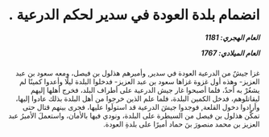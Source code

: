 <h1 dir="rtl">انضمام بلدة العودة في سدير لحكم الدرعية .</h1>

<h5 dir="rtl">العام الهجري:  1181

العام الميلادي: 1767

</h5>

<p dir="rtl">غزا جيشٌ من الدرعية العودة في سدير, وأميرهم هذلول بن فيصل، ومعه سعود بن عبد العزيز- وهذه أول غزوة غزاها سعود بن عبد العزيز- فدخلوا البلدة ليلًا وأعدوا كمينًا لم يشعُرْ به أحدٌ، فلما أصبحوا غار جيش الدرعية على أطراف البلد، فخرج أهلها إليهم ليقاتلوهم، فدخل الكمين البلدة، فلما علم الذين خرجوا من أهل البلدة بذلك عادوا إليها، وأرادوا دخول القلعة, فوجدوا جيشَ الدرعية قد استولَوا عليها، فجرى بينهم قتال حتى تمكَّن هذلول بن فيصل من السيطرة على البلدة، ونودي فيها بالأمان، واستعملَ الأميرُ عبد العزيز بن محمد منصورَ بنَ حماد أميرًا على بلدةِ العودة.</p></br>
